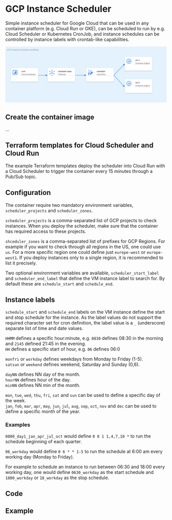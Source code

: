 # GCP Instance Scheduler

Simple instance scheduler for Google Cloud that can be used in any container platform (e.g. Cloud Run or GKE), can be scheduled to run by e.g. Cloud Scheduler or Kubernetes CronJob, and instance schedules can be controlled by instance labels with crontab-like capabilities.

![Scheduler workflow](scheduler.png)

## Create the container image

...

## Terraform templates for Cloud Scheduler and Cloud Run

The example Terraform templates deploy the scheduler into Cloud Run with a Cloud Scheduler to trigger the container every 15 minutes through a Pub/Sub topic.

## Configuration

The container require two mandatory environment variables, `scheduler_projects` and `scheduler_zones`.

`scheduler_projects` is a comma-separated list of GCP projects to check instances.  When you deploy the scheduler, make sure that the container has required access to these projects.

`shceduler_zones` is a comma-separated list of prefixes for GCP Regions.  For example if you want to check through all regions in the US, one could use `us`.  For a more specific
region one could define just `europe-west` or `europe-west1`.  If you deploy instances only to a single region, it is recommended to list it precisely.

Two optional environment variables are available, `scheduler_start_label` and `scheduler_end_label` that define the VM instance label to search for.  By default these are `schedule_start` and `schedule_end`.

## Instance labels

`schedule_start` and `schedule_end` labels on the VM instance define the start and stop schedule for the instance.  As the label values do not support the required character set
for cron definition, the label value is a `_` (underscore) separate list of time and date values.

`HHMM` defines a specific hour:minute, e.g. `0830` defines 08:30 in the morning and `2145` defined 21:45 in the evening.  
`HH` defines a specific start of hour, e.g. `06` defines 06:0

`monfri` or `workday` defines weekdays from Monday to Friday (1-5).  
`satsun` or `weekend` defines weekend, Saturday and Sunday (0,6).

`dayNN` defines NN day of the month.  
`hourNN` defines hour of the day.  
`minNN` defines NN min of the month.

`mon`, `tue`, `wed`, `thu`, `fri`, `sat` and `sun` can be used to define a specific day of the week.  
`jan`, `feb`, `mar`, `apr`, `may`, `jun`, `jul`, `aug`, `sep`, `oct`, `nov` and `dec` can be used to define a specific month of the year.

### Examples

`0800_day1_jan_apr_jul_oct` would define `0 8 1 1,4,7,10 *` to run the schedule beginning of each quarter.

`06_workday` would define `0 6 * * 1-5` to run the schedule at 6:00 am every working day (Monday to Friday).

For example to schedule an instance to run between 06:30 and 18:00 every working day, one would define `0630_workday` as the start schedule and `1800_workday` or `18_workday` as the stop schedule.

## Code

## Example

